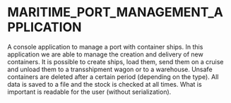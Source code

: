# MARITIME_PORT_MANAGEMENT_APPLICATION
A console application to manage a port with container ships. In this application we are able to manage the creation and delivery of new containers. It is possible to create ships, load them, send them on a cruise and unload them to a transshipment wagon or to a warehouse. Unsafe containers are deleted after a certain period (depending on the type). All data is saved to a file and the stock is checked at all times. What is important is readable for the user (without serialization). 
